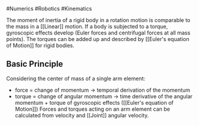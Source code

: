 #Numerics #Robotics #Kinematics 

The moment of inertia of a rigid body in a rotation motion is comparable to the mass in a [[Linear]] motion. If a body is subjected to a torque, gyroscopic effects develop (Euler forces and centrifugal forces at all mass points).
The torques can be added up and described by [[Euler's equation of Motion]] for rigid bodies. 

## Basic Principle

Considering the center of mass of a single arm element:
- force = change of momentum $\rightarrow$ temporal derivation of the momentum
- torque = change of angular momentum $\rightarrow$ time derivative of the angular momentum + torque of gyroscopic effects ([[Euler's equation of Motion]])
Forces and torques acting on an arm element can be calculated from velocity and [[Joint]] angular velocity.